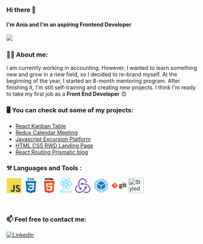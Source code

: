     
### Hi there 👋
#### I'm Ania and I'm an aspiring Frontend Developer     
 <div>
    <img src="https://c.tenor.com/qnS4hoUXnQMAAAAC/pusheen.gif" width='200px'/>
</div>

  
 ### :raising_hand_woman: About me: 
  
I am currently working in accounting. However, I wanted to learn something new and grow in a new field, so I decided to re-brand myself. At the beginning of the year, I started an 8-month mentoring program. After finishing it, I'm still self-training and creating new projects.
I think I'm ready to take my first job as a **Front End Developer** :blush:

        
 ### :desktop_computer: You can check out some of my projects: 
  
 -  [React Kanban Table](https://github.com/annakrolikowska/react-kanban)     
 -  [Redux Calendar Meeting](https://github.com/annakrolikowska/react-redux-calendar)
-  [Javascript Excursion Platform](https://github.com/annakrolikowska/excursions-platform) 
 -  [HTML CSS RWD Landing Page](https://github.com/annakrolikowska/rwd-landing-page)
 -  [React Routing Prismatic blog](https://github.com/annakrolikowska/prismatic-blog)

 
 ### :hammer_and_pick: Languages and Tools :
 
 <div>
  <img src="https://github.com/devicons/devicon/blob/master/icons/javascript/javascript-original.svg" title="JavaScript" alt="JavaScript" width="40" height="40"/>
  <img src="https://github.com/devicons/devicon/blob/master/icons/css3/css3-plain-wordmark.svg"  title="CSS3" alt="CSS" width="40" height="40"/>&nbsp;
  <img src="https://raw.githubusercontent.com/devicons/devicon/master/icons/html5/html5-original-wordmark.svg" title="HTML5" alt="HTML" width="40" height="40"/>
  <img src="https://github.com/devicons/devicon/blob/master/icons/react/react-original-wordmark.svg" title="React" alt="React" width="40" height="40"/>
  <img src="https://github.com/devicons/devicon/blob/master/icons/redux/redux-original.svg" title="Redux" alt="Redux " width="40" height="40"/>&nbsp;
  <img src="https://raw.githubusercontent.com/devicons/devicon/d98a72cb9a6d8e543ddbddc32bac231572349e96/icons/webpack/webpack-original.svg" title="Webpack"             alt="Webpack" width="40" height="40"/>&nbsp;
  <img src="https://github.com/devicons/devicon/blob/master/icons/git/git-original-wordmark.svg" title="Git" **alt="Git" width="40" height="40"/>
  <img src="https://avatars.githubusercontent.com/u/20658825?s=200&v=4" title="Styled components" **alt="Styled components" width="40" height="40"/>         
</div>


&nbsp;

 ### :mailbox: Feel free to contact me:
        
<a href="https://www.linkedin.com/in/anna-k-2039a0177/" rel="nofollow"><img src="https://camo.githubusercontent.com/7e1a1a039c75a7c4d2a91d7f97bf0a1c2adcf7cb49b7dbbfc02963a4f9fdaca4/68747470733a2f2f696d672e736869656c64732e696f2f62616467652f6c696e6b6564696e2d2532333030373742352e7376673f7374796c653d666f722d7468652d6261646765266c6f676f3d6c696e6b6564696e266c6f676f436f6c6f723d7768697465" alt="LinkedIn" data-canonical-src="https://img.shields.io/badge/linkedin-%230077B5.svg?style=for-the-badge&amp;logo=linkedin&amp;logoColor=white" style="max-width: 100%;"></a></p>

